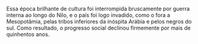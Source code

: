 ﻿Essa época brilhante de cultura foi interrompida bruscamente por guerra interna ao longo do Nilo, e o país foi logo invadido, como o fora a Mesopotâmia, pelas tribos inferiores da inóspita Arábia e pelos negros do sul. Como resultado, o progresso social declinou firmemente por mais de quinhentos anos.
